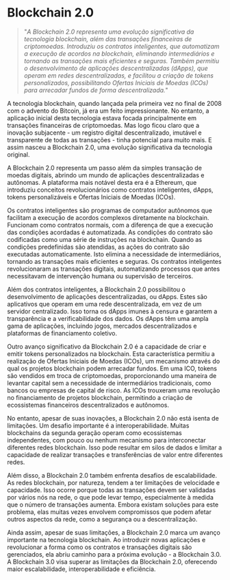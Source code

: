# Blockchain 2.0

>"*A Blockchain 2.0 representa uma evolução significativa da tecnologia blockchain, além das transações financeiras de criptomoedas. Introduziu os contratos inteligentes, que automatizam a execução de acordos na blockchain, eliminando intermediários e tornando as transações mais eficientes e seguras. Também permitiu o desenvolvimento de aplicações descentralizadas (dApps), que operam em redes descentralizadas, e facilitou a criação de tokens personalizados, possibilitando Ofertas Iniciais de Moedas (ICOs) para arrecadar fundos de forma descentralizada.*"

A tecnologia blockchain, quando lançada pela primeira vez no final de 2008 com o advento do Bitcoin, já era um feito impressionante. No entanto, a aplicação inicial desta tecnologia estava focada principalmente em transações financeiras de criptomoedas. Mas logo ficou claro que a inovação subjacente - um registro digital descentralizado, imutável e transparente de todas as transações - tinha potencial para muito mais. E assim nasceu a Blockchain 2.0, uma evolução significativa da tecnologia original.

A Blockchain 2.0 representa um passo além da simples transação de moedas digitais, abrindo um mundo de aplicações descentralizadas e autônomas. A plataforma mais notável desta era é a Ethereum, que introduziu conceitos revolucionários como contratos inteligentes, dApps, tokens personalizáveis e Ofertas Iniciais de Moedas (ICOs).

Os contratos inteligentes são programas de computador autônomos que facilitam a execução de acordos complexos diretamente na blockchain. Funcionam como contratos normais, com a diferença de que a execução das condições acordadas é automatizada. As condições do contrato são codificadas como uma série de instruções na blockchain. Quando as condições predefinidas são atendidas, as ações do contrato são executadas automaticamente. Isto elimina a necessidade de intermediários, tornando as transações mais eficientes e seguras. Os contratos inteligentes revolucionaram as transações digitais, automatizando processos que antes necessitavam de intervenção humana ou supervisão de terceiros.

Além dos contratos inteligentes, a Blockchain 2.0 possibilitou o desenvolvimento de aplicações descentralizadas, ou dApps. Estes são aplicativos que operam em uma rede descentralizada, em vez de um servidor centralizado. Isso torna os dApps imunes à censura e garantem a transparência e a verificabilidade dos dados. Os dApps têm uma ampla gama de aplicações, incluindo jogos, mercados descentralizados e plataformas de financiamento coletivo.

Outro avanço significativo da Blockchain 2.0 é a capacidade de criar e emitir tokens personalizados na blockchain. Esta característica permitiu a realização de Ofertas Iniciais de Moedas (ICOs), um mecanismo através do qual os projetos blockchain podem arrecadar fundos. Em uma ICO, tokens são vendidos em troca de criptomoedas, proporcionando uma maneira de levantar capital sem a necessidade de intermediários tradicionais, como bancos ou empresas de capital de risco. As ICOs trouxeram uma revolução no financiamento de projetos blockchain, permitindo a criação de ecossistemas financeiros descentralizados e autônomos.

No entanto, apesar de suas inovações, a Blockchain 2.0 não está isenta de limitações. Um desafio importante é a interoperabilidade. Muitas blockchains da segunda geração operam como ecossistemas independentes, com pouco ou nenhum mecanismo para interconectar diferentes redes blockchain. Isso pode resultar em silos de dados e limitar a capacidade de realizar transações e transferências de valor entre diferentes redes.

Além disso, a Blockchain 2.0 também enfrenta desafios de escalabilidade. As redes blockchain, por natureza, tendem a ter limitações de velocidade e capacidade. Isso ocorre porque todas as transações devem ser validadas por vários nós na rede, o que pode levar tempo, especialmente à medida que o número de transações aumenta. Embora existam soluções para este problema, elas muitas vezes envolvem compromissos que podem afetar outros aspectos da rede, como a segurança ou a descentralização.

Ainda assim, apesar de suas limitações, a Blockchain 2.0 marca um avanço importante na tecnologia blockchain. Ao introduzir novas aplicações e revolucionar a forma como os contratos e transações digitais são gerenciados, ela abriu caminho para a próxima evolução - a Blockchain 3.0. A Blockchain 3.0 visa superar as limitações da Blockchain 2.0, oferecendo maior escalabilidade, interoperabilidade e eficiência. 